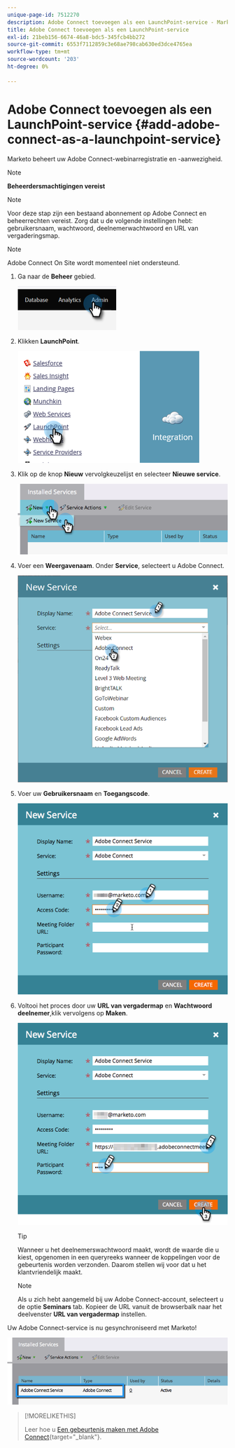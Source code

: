 ```yaml
---
unique-page-id: 7512270
description: Adobe Connect toevoegen als een LaunchPoint-service - Marketo Docs - Productdocumentatie
title: Adobe Connect toevoegen als een LaunchPoint-service
exl-id: 21beb156-6674-46a8-bdc5-345fcb4bb272
source-git-commit: 6553f7112859c3e68ae798cab630ed3dce4765ea
workflow-type: tm+mt
source-wordcount: '203'
ht-degree: 0%

---
```


# Adobe Connect toevoegen als een LaunchPoint-service {#add-adobe-connect-as-a-launchpoint-service}

Marketo beheert uw Adobe Connect-webinarregistratie en -aanwezigheid.

>[!NOTE]
>
>**Beheerdersmachtigingen vereist**

>[!NOTE]
>
>Voor deze stap zijn een bestaand abonnement op Adobe Connect en beheerrechten vereist. Zorg dat u de volgende instellingen hebt: gebruikersnaam, wachtwoord, deelnemerwachtwoord en URL van vergaderingsmap.

>[!NOTE]
>
>Adobe Connect On Site wordt momenteel niet ondersteund.

1. Ga naar de **Beheer** gebied.

   ![](assets/add-adobe-connect-as-a-launchpoint-service-1.png)

1. Klikken **LaunchPoint**.

   ![](assets/add-adobe-connect-as-a-launchpoint-service-2.png)

1. Klik op de knop **Nieuw** vervolgkeuzelijst en selecteer **Nieuwe service**.

   ![](assets/add-adobe-connect-as-a-launchpoint-service-3.png)

1. Voer een **Weergavenaam**. Onder **Service**, selecteert u Adobe Connect.

   ![](assets/add-adobe-connect-as-a-launchpoint-service-4.png)

1. Voer uw **Gebruikersnaam** en **Toegangscode**.

   ![](assets/add-adobe-connect-as-a-launchpoint-service-5.png)

1. Voltooi het proces door uw **URL van vergadermap** en **Wachtwoord deelnemer**,klik vervolgens op **Maken**.

   ![](assets/add-adobe-connect-as-a-launchpoint-service-6.png)

   >[!TIP]
   >
   >Wanneer u het deelnemerswachtwoord maakt, wordt de waarde die u kiest, opgenomen in een queryreeks wanneer de koppelingen voor de gebeurtenis worden verzonden. Daarom stellen wij voor dat u het klantvriendelijk maakt.

   >[!NOTE]
   >
   >Als u zich hebt aangemeld bij uw Adobe Connect-account, selecteert u de optie **Seminars** tab. Kopieer de URL vanuit de browserbalk naar het deelvenster **URL van vergadermap** instellen.

Uw Adobe Connect-service is nu gesynchroniseerd met Marketo!

![](assets/add-adobe-connect-as-a-launchpoint-service-7.png)

>[!MORELIKETHIS]
>
>Leer hoe u [Een gebeurtenis maken met Adobe Connect](/help/marketo/product-docs/demand-generation/events/create-an-event/create-an-event-with-adobe-connect.md){target=&quot;_blank&quot;}.
